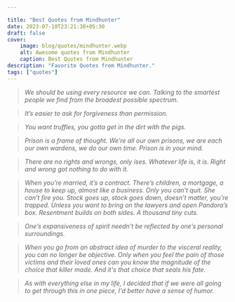 ```yaml
---

title: "Best Quotes from Mindhunter"
date: 2023-07-10T23:21:38+05:30
draft: false
cover:
    image: blog/quotes/mindhunter.webp
    alt: Awesome quotes from Mindhunter
    caption: Best Quotes from Mindhunter
description: "Favorite Quotes from Mindhunter."
tags: ["quotes"]
---
```


>*We should be using every resource we can. Talking to the smartest people we find from the broadest possible spectrum.*

>*It’s easier to ask for forgiveness than permission.*

>*You want truffles, you gotta get in the dirt with the pigs.*

>*Prison is a frame of thought. We’re all our own prisons, we are each our own wardens, we do our own time. Prison is in your mind.*

>*There are no rights and wrongs, only ises. Whatever life is, it is. Right and wrong got nothing to do with it.*

>*When you’re married, it’s a contract. There’s children, a mortgage, a house to keep up, almost like a business. Only you can’t quit. She can’t fire you. Stock goes up, stock goes down, doesn’t matter, you’re trapped. Unless you want to bring on the lawyers and open Pandora’s box. Resentment builds on both sides. A thousand tiny cuts.*

>*One’s expansiveness of spirit needn’t be reflected by one’s personal surroundings.*

>*When you go from an abstract idea of murder to the visceral reality, you can no longer be objective. Only when you feel the pain of those victims and their loved ones can you know the magnitude of the choice that killer made. And it's that choice that seals his fate.*

>*As with everything else in my life, I decided that if we were all going to get through this in one piece, I'd better have a sense of humor.*
